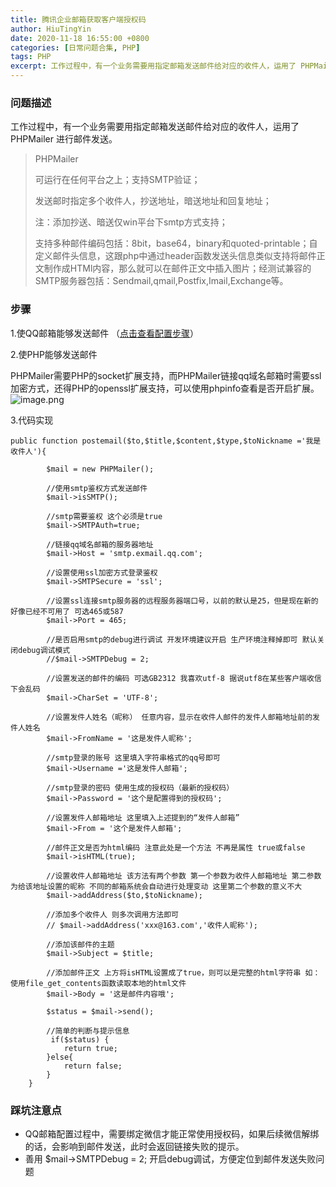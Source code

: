 ```yaml
---
title: 腾讯企业邮箱获取客户端授权码
author: HiuTingYin
date: 2020-11-18 16:55:00 +0800
categories: [日常问题合集, PHP]
tags: PHP
excerpt: 工作过程中，有一个业务需要用指定邮箱发送邮件给对应的收件人，运用了 PHPMailer 进行邮件发送。第一次使用，记录一下。
---
```



### 问题描述
工作过程中，有一个业务需要用指定邮箱发送邮件给对应的收件人，运用了 PHPMailer 进行邮件发送。

>PHPMailer
>
>可运行在任何平台之上；支持SMTP验证；
>
>发送邮时指定多个收件人，抄送地址，暗送地址和回复地址；
>
>注：添加抄送、暗送仅win平台下smtp方式支持；
>
>支持多种邮件编码包括：8bit，base64，binary和quoted-printable；自定义邮件头信息，这跟php中通过header函数发送头信息类似支持将邮件正文制作成HTMl内容，那么就可以在邮件正文中插入图片；经测试兼容的SMTP服务器包括：Sendmail,qmail,Postfix,Imail,Exchange等。


### 步骤
1.使QQ邮箱能够发送邮件 （[点击查看配置步骤](https://jingyan.baidu.com/article/6181c3e0b12548152ef153db.html)）

2.使PHP能够发送邮件

PHPMailer需要PHP的socket扩展支持，而PHPMailer链接qq域名邮箱时需要ssl加密方式，还得PHP的openssl扩展支持，可以使用phpinfo查看是否开启扩展。
![image.png](https://img.jbzj.com/file_images/article/201712/201712130856233.jpg)

3.代码实现
```
public function postemail($to,$title,$content,$type,$toNickname ='我是收件人'){

        $mail = new PHPMailer();

        //使用smtp鉴权方式发送邮件
        $mail->isSMTP();

        //smtp需要鉴权 这个必须是true
        $mail->SMTPAuth=true;

        //链接qq域名邮箱的服务器地址
        $mail->Host = 'smtp.exmail.qq.com';

        //设置使用ssl加密方式登录鉴权
        $mail->SMTPSecure = 'ssl';

        //设置ssl连接smtp服务器的远程服务器端口号，以前的默认是25，但是现在新的好像已经不可用了 可选465或587
        $mail->Port = 465;

        //是否启用smtp的debug进行调试 开发环境建议开启 生产环境注释掉即可 默认关闭debug调试模式
        //$mail->SMTPDebug = 2;

        //设置发送的邮件的编码 可选GB2312 我喜欢utf-8 据说utf8在某些客户端收信下会乱码
        $mail->CharSet = 'UTF-8';

        //设置发件人姓名（昵称） 任意内容，显示在收件人邮件的发件人邮箱地址前的发件人姓名
        $mail->FromName = '这是发件人昵称';

        //smtp登录的账号 这里填入字符串格式的qq号即可
        $mail->Username ='这是发件人邮箱';

        //smtp登录的密码 使用生成的授权码（最新的授权码）
        $mail->Password = '这个是配置得到的授权码';

        //设置发件人邮箱地址 这里填入上述提到的“发件人邮箱”
        $mail->From = '这个是发件人邮箱';

        //邮件正文是否为html编码 注意此处是一个方法 不再是属性 true或false
        $mail->isHTML(true);

        //设置收件人邮箱地址 该方法有两个参数 第一个参数为收件人邮箱地址 第二参数为给该地址设置的昵称 不同的邮箱系统会自动进行处理变动 这里第二个参数的意义不大
        $mail->addAddress($to,$toNickname);

        //添加多个收件人 则多次调用方法即可
        // $mail->addAddress('xxx@163.com','收件人昵称');

        //添加该邮件的主题
        $mail->Subject = $title;

        //添加邮件正文 上方将isHTML设置成了true，则可以是完整的html字符串 如：使用file_get_contents函数读取本地的html文件
		$mail->Body = '这是邮件内容哦';

        $status = $mail->send();

        //简单的判断与提示信息
         if($status) {
            return true;
        }else{
            return false;
        }
	}
```

### 踩坑注意点
- QQ邮箱配置过程中，需要绑定微信才能正常使用授权码，如果后续微信解绑的话，会影响到邮件发送，此时会返回链接失败的提示。
- 善用 $mail->SMTPDebug = 2; 开启debug调试，方便定位到邮件发送失败问题